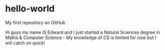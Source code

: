 # hello-world
My first repository on GitHub

Hi guys my name IS Edward and I just started a Natural Sciences degree in Maths & Computer Science - My knowledge of CS is limited for now but I will catch on quick!

